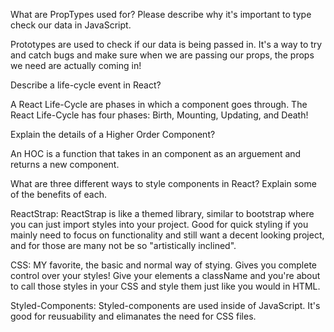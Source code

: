 What are PropTypes used for? Please describe why it's important to type check our data in JavaScript.

Prototypes are used to check if our data is being passed in. It's a way to try and catch bugs and make sure when we are passing our props, the props we need are actually coming in!

Describe a life-cycle event in React?

A React Life-Cycle are phases in which a component goes through. The React Life-Cycle has four phases: Birth, Mounting, Updating, and Death!

Explain the details of a Higher Order Component?

An HOC is a function that takes in an component as an arguement and returns a new component.

What are three different ways to style components in React? Explain some of the benefits of each.

ReactStrap: ReactStrap is like a themed library, similar to bootstrap where you can just import styles into your project. Good for quick styling if you mainly need to focus on functionality and still want a decent looking project, and for those are many not be so "artistically inclined".

CSS: MY favorite, the basic and normal way of stying. Gives you complete control over your styles! Give your elements a className and you're about to call those styles in your CSS and style them just like you would in HTML.

Styled-Components: Styled-components are used inside of JavaScript. It's good for reusuability and elimanates the need for CSS files.
